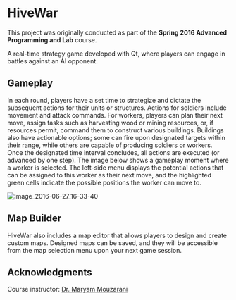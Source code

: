 # HiveWar
This project was originally conducted as part of the **Spring 2016 Advanced Programming and Lab** course.

A real-time strategy game developed with Qt, where players can engage in battles against an AI opponent.

## Gameplay
In each round, players have a set time to strategize and dictate the subsequent actions for their units or structures.
Actions for soldiers include movement and attack commands.
For workers, players can plan their next move, assign tasks such as harvesting wood or mining resources, or, if resources permit, command them to construct various buildings.
Buildings also have actionable options; some can fire upon designated targets within their range, while others are capable of producing soldiers or workers.
Once the designated time interval concludes, all actions are executed (or advanced by one step).
The image below shows a gameplay moment where a worker is selected. The left-side menu displays the potential actions that can be assigned to this worker as their next move, and the highlighted green cells indicate the possible positions the worker can move to.

![image_2016-06-27_16-33-40](https://github.com/SamanMohseni/HiveWar/assets/51726090/fba64bf7-31a1-4f8b-b764-6918bb112e34)


## Map Builder
HiveWar also includes a map editor that allows players to design and create custom maps.
Designed maps can be saved, and they will be accessible from the map selection menu upon your next game session.

## Acknowledgments
Course instructor: [Dr. Maryam Mouzarani](https://scholar.google.com/citations?user=2gL6RiYAAAAJ&hl=en)
